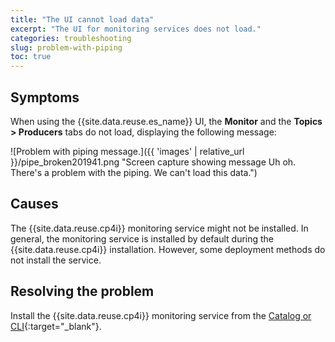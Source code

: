 ```yaml
---
title: "The UI cannot load data"
excerpt: "The UI for monitoring services does not load."
categories: troubleshooting
slug: problem-with-piping
toc: true
---
```


## Symptoms

When using the {{site.data.reuse.es_name}} UI, the **Monitor** and the **Topics > Producers** tabs do not load, displaying the following message:

![Problem with piping message.]({{ 'images' | relative_url }}/pipe_broken201941.png "Screen capture showing message Uh oh. There's a problem with the piping. We can't load this data.")

## Causes

The {{site.data.reuse.cp4i}} monitoring service might not be installed. In general, the monitoring service is installed by default during the  {{site.data.reuse.cp4i}} installation. However, some deployment methods do not install the service.

## Resolving the problem

Install the {{site.data.reuse.cp4i}} monitoring service from the [Catalog or CLI](https://www.ibm.com/docs/en/cloud-paks/cp-integration/2021.3?topic=SSGT7J_21.3/monitoring/1.7.0/monitoring_service.html#install_monitsrv){:target="_blank"}.

